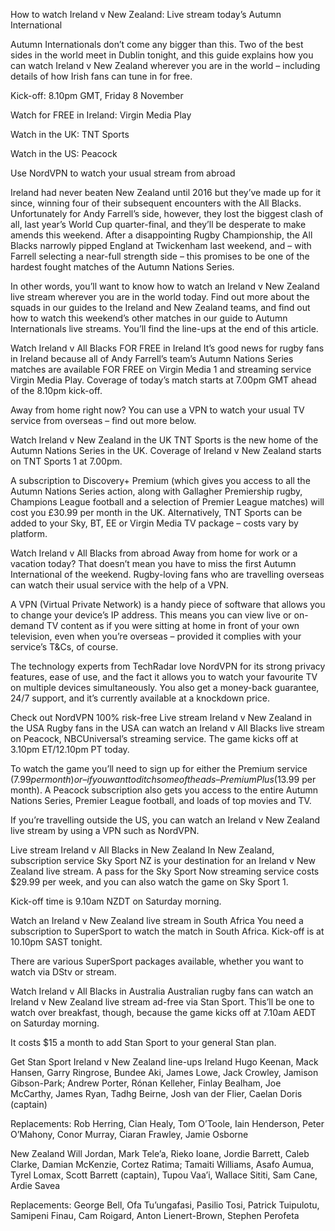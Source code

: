 How to watch Ireland v New Zealand: Live stream today’s Autumn International

Autumn Internationals don’t come any bigger than this. Two of the best sides in the world meet in Dublin tonight, and this guide explains how you can watch Ireland v New Zealand wherever you are in the world – including details of how Irish fans can tune in for free.

Kick-off: 8.10pm GMT, Friday 8 November

Watch for FREE in Ireland: Virgin Media Play

Watch in the UK: TNT Sports 

Watch in the US: Peacock

Use NordVPN to watch your usual stream from abroad

Ireland had never beaten New Zealand until 2016 but they’ve made up for it since, winning four of their subsequent encounters with the All Blacks. Unfortunately for Andy Farrell’s side, however, they lost the biggest clash of all, last year’s World Cup quarter-final, and they’ll be desperate to make amends this weekend. After a disappointing Rugby Championship, the All Blacks narrowly pipped England at Twickenham last weekend, and – with Farrell selecting a near-full strength side – this promises to be one of the hardest fought matches of the Autumn Nations Series.

In other words, you’ll want to know how to watch an Ireland v New Zealand live stream wherever you are in the world today. Find out more about the squads in our guides to the Ireland and New Zealand teams, and find out how to watch this weekend’s other matches in our guide to Autumn Internationals live streams. You’ll find the line-ups at the end of this article.

Watch Ireland v All Blacks FOR FREE in Ireland
It’s good news for rugby fans in Ireland because all of Andy Farrell’s team’s Autumn Nations Series matches are available FOR FREE on Virgin Media 1 and streaming service Virgin Media Play. Coverage of today’s match starts at 7.00pm GMT ahead of the 8.10pm kick-off.

Away from home right now? You can use a VPN to watch your usual TV service from overseas – find out more below.

Watch Ireland v New Zealand in the UK
TNT Sports is the new home of the Autumn Nations Series in the UK. Coverage of Ireland v New Zealand starts on TNT Sports 1 at 7.00pm.

A subscription to Discovery+ Premium (which gives you access to all the Autumn Nations Series action, along with Gallagher Premiership rugby, Champions League football and a selection of Premier League matches) will cost you £30.99 per month in the UK. Alternatively, TNT Sports can be added to your Sky, BT, EE or Virgin Media TV package – costs vary by platform.

Watch Ireland v All Blacks from abroad
Away from home for work or a vacation today? That doesn’t mean you have to miss the first Autumn International of the weekend. Rugby-loving fans who are travelling overseas can watch their usual service with the help of a VPN.

A VPN (Virtual Private Network) is a handy piece of software that allows you to change your device’s IP address. This means you can view live or on-demand TV content as if you were sitting at home in front of your own television, even when you’re overseas – provided it complies with your service’s T&Cs, of course.

The technology experts from TechRadar love NordVPN for its strong privacy features, ease of use, and the fact it allows you to watch your favourite TV on multiple devices simultaneously. You also get a money-back guarantee, 24/7 support, and it’s currently available at a knockdown price.

Check out NordVPN 100% risk-free
Live stream Ireland v New Zealand in the USA
Rugby fans in the USA can watch an Ireland v All Blacks live stream on Peacock, NBCUniversal’s streaming service. The game kicks off at 3.10pm ET/12.10pm PT today.

To watch the game you’ll need to sign up for either the Premium service ($7.99 per month) or – if you want to ditch some of the ads – Premium Plus ($13.99 per month). A Peacock subscription also gets you access to the entire Autumn Nations Series, Premier League football, and loads of top movies and TV.

If you’re travelling outside the US, you can watch an Ireland v New Zealand live stream by using a VPN such as NordVPN.

Live stream Ireland v All Blacks in New Zealand
In New Zealand, subscription service Sky Sport NZ is your destination for an Ireland v New Zealand live stream. A pass for the Sky Sport Now streaming service costs $29.99 per week, and you can also watch the game on Sky Sport 1.

Kick-off time is 9.10am NZDT on Saturday morning.

Watch an Ireland v New Zealand live stream in South Africa
You need a subscription to SuperSport to watch the match in South Africa. Kick-off is at 10.10pm SAST tonight.

There are various SuperSport packages available, whether you want to watch via DStv or stream.

Watch Ireland v All Blacks in Australia
Australian rugby fans can watch an Ireland v New Zealand live stream ad-free via Stan Sport. This’ll be one to watch over breakfast, though, because the game kicks off at 7.10am AEDT on Saturday morning.

It costs $15 a month to add Stan Sport to your general Stan plan. 

Get Stan Sport
Ireland v New Zealand line-ups
Ireland
Hugo Keenan, Mack Hansen, Garry Ringrose, Bundee Aki, James Lowe, Jack Crowley, Jamison Gibson-Park; Andrew Porter, Rónan Kelleher, Finlay Bealham, Joe McCarthy, James Ryan, Tadhg Beirne, Josh van der Flier, Caelan Doris (captain)

Replacements:
Rob Herring, Cian Healy, Tom O’Toole, Iain Henderson, Peter O’Mahony, Conor Murray, Ciaran Frawley, Jamie Osborne

New Zealand
Will Jordan, Mark Tele’a, Rieko Ioane, Jordie Barrett, Caleb Clarke, Damian McKenzie, Cortez Ratima; Tamaiti Williams, Asafo Aumua, Tyrel Lomax, Scott Barrett (captain), Tupou Vaa’i, Wallace Sititi, Sam Cane, Ardie Savea

Replacements:
George Bell, Ofa Tu’ungafasi, Pasilio Tosi, Patrick Tuipulotu, Samipeni Finau, Cam Roigard, Anton Lienert-Brown, Stephen Perofeta
